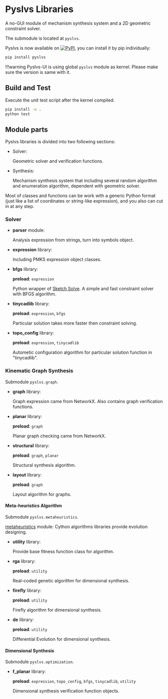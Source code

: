 # Pyslvs Libraries

A no-GUI module of mechanism synthesis system and
a 2D geometric constraint solver.

The submodule is located at `pyslvs`.

Pyslvs is now available on
[![PyPI](https://img.shields.io/pypi/v/pyslvs.svg)](https://pypi.org/project/pyslvs/),
you can install it by pip individually:

```bash
pip install pyslvs
```

!!!warning
    Pyslvs-UI is using global `pyslvs` module as kernel.
    Please make sure the version is same with it.

## Build and Test

Execute the unit test script after the kernel compiled.

```bash
pip install -e .
python test
```

## Module parts

Pyslvs libraries is divided into two following sections:

+ Solver:

    Geometric solver and verification functions.

+ Synthesis:

    Mechanism synthesis system that including several random algorithm and enumeration algorithm, dependent with geometric solver.

Most of classes and functions can be work with a generic Python format (just like a list of coordinates or string-like expression), and you also can cut in at any step.

### Solver

+ **parser** module:

    Analysis expression from strings, turn into symbols object.

+ **expression** library:

    Including PMKS expression object classes.

+ **bfgs** library:

    **preload**: `expression`

    Python wrapper of [Sketch Solve](https://code.google.com/archive/p/sketchsolve/). A simple and fast constraint solver with BFGS algorithm.

+ **tinycadlib** library:

    **preload**: `expression`, `bfgs`

    Particular solution takes more faster then constraint solving.

+ **topo_config** library:

    **preload**: `expression`, `tinycadlib`

    Autometic configuration algorithm for particular solution function in "tinycadlib".

### Kinematic Graph Synthesis

Submodule `pyslvs.graph`.

+ **graph** library:

    Graph expression came from NetworkX. Also contains graph verification functions. 

+ **planar** library:

    **preload**: `graph`

    Planar graph checking came from NetworkX.

+ **structural** library:

    **preload**: `graph`, `planar`

    Structural synthesis algorithm.

+ **layout** library:

    **preload**: `graph`

    Layout algorithm for graphs.

#### Meta-heuristics Algorithm

Submodule `pyslvs.metaheuristics`.

[metaheuristics](https://github.com/KmolYuan/metaheuristics) module: Cython algorithms libraries provide evolution designing.

+ **utility** library:

    Provide base fitness function class for algorithm.

+ **rga** library:

    **preload**: `utility`

    Real-coded genetic algorithm for dimensional synthesis.

+ **firefly** library:

    **preload**: `utility`

    Firefly algorithm for dimensional synthesis.

+ **de** library:

    **preload**: `utility`

    Differential Evolution for dimensional synthesis.

#### Dimensional Synthesis

Submodule `pyslvs.optimization`.

+ **f_planar** library:

    **preload**: `expression`, `topo_config`, `bfgs`, `tinycadlib`, `utility`

    Dimensional synthesis verification function objects.
